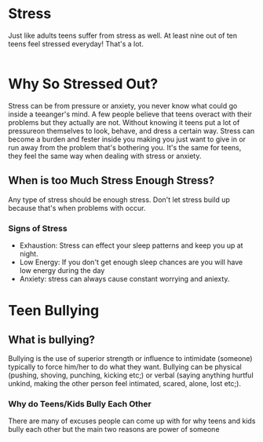 <!DOCTYPE>
<html>
<body> 
<h1> Stress</h1>
<p> Just like adults teens suffer from stress as well. At least nine out of ten teens feel stressed everyday! That's a lot.<br> <br> 
<h1> Why So Stressed Out?
</h1>
<p> Stress can be from pressure or anxiety, you never know what could go inside a teeanger's mind. A few people believe that teens overact with their problems but they actually are not. Without knowing it teens put a lot of pressureon themselves to look, behave, and dress a certain way. Stress can become a burden and fester inside you making you just want to give in or run away from the problem that's bothering you. It's the same for teens, they feel the same way when dealing with stress or anxiety. </p>

<h2> When is too Much Stress Enough Stress? </h2>
<p> Any type of stress should be enough stress. Don't let stress build up because that's when problems with occur.</p>

<h3> Signs of Stress </h3>
<ul> 
<li> Exhaustion: Stress can effect your sleep patterns and keep you up at night.</li>
<li> Low Energy: If you don't get enough sleep chances are you will have low energy during the day </li>
<li> Anxiety: stress can always cause constant worrying and aniexty. </li>
</ul>
</body>
</html>
<!---
Bullying and Cyberbullying are the same act but are preformed differently. Cyberbullying is the act of bullying someone behind a screen. Saying anything mean, offensive, racist, etc; is considered cyberbullying. Some times the cyberbully will continually harass the same person causing  serious damage to the victim. Bullying can be physical or verbal but are both meant to harm the person or people. Bullying and Cyberbullying should <b>not</b> be taken lightly. As the old saying goes, "You see something, Say Something".</p>

<h1>
Why do kids/teens bully?
</h1>
<p> There are a dozen reasons someone would bully anyone but the main causes are for power and attention. 
<h1> Has bullying gotten worse over the years?.
</h1>
<p> Bullying has definitely gotten worse over the years as technonolgy and pressure on teens/kids to act, look, dress a certain way continue to get better, the bullying gets worse. A lot of teens seem to be using the internet and their phones more often as well as going on online chatrooms and talking to strangers. 
</p>

<h2> How to Stop Bullying
</h2>
--->


<div style="color:#0000F">
<h1> Teen Bullying </h1>
</div>
<h2> What is bullying?</h2>
<p> Bullying is the use of superior strength or influence to intimidate (someone) typically to force him/her to do what they want. Bullying can be physical (pushing, shoving, punching, kicking etc;) or verbal (saying anything hurtful unkind, making the other person feel intimated, scared, alone, lost etc;). </p>
<h3> Why do Teens/Kids Bully Each Other</h3>
There are many of excuses people can come up with for why teens and kids bully each other but the main two reasons are power of someone
